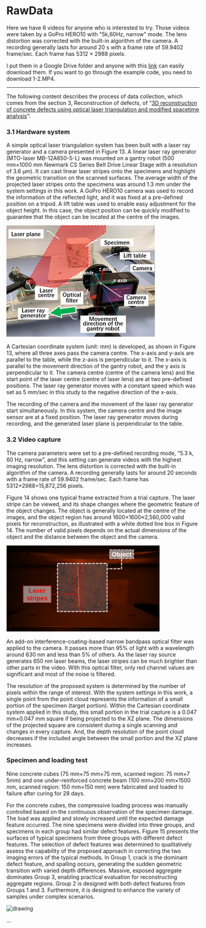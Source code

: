 # RawData #

Here we have 6 videos for anyone who is interested to try. Those videos were taken by a GoPro HERO10 with "5k,60Hz, narrow" mode. The lens distortion was corrected with the built-in algorithm of the camera. A recording generally lasts for around 20 s with a frame rate of 59.9402 frame/sec. Each frame has 5312 ×
2988 pixels. 

I put them in a Google Drive folder and anyone with this [link](https://drive.google.com/drive/folders/1UA8Ou1_pZLtrN8g0FZ9s6NKGzCt6YxnV?usp=share_link) can easily download them. If you want to go through the example code, you need to download 1-2.MP4.

---

The following content describes the process of data collection, which comes from the section 3, Reconstruction of defects, of “[3D reconstruction of concrete defects using optical laser triangulation and modified spacetime analysis](https://www.sciencedirect.com/science/article/abs/pii/S0926580522003429)”:

### 3.1 Hardware system

A simple optical laser triangulation system has been built with a laser ray generator and a camera presented in Figure 13. A linear laser ray generator (MTO-laser MB-12A650-5-L) was mounted on a gantry robot (500 mm×1000 mm Newmark CS Series Belt Drive Linear Stage with a resolution of 3.6 μm). It can cast linear laser stripes onto the specimens and highlight the geometric transition on the scanned surfaces. The average width of the projected laser stripes onto the specimens was around 1.3 mm under the system settings in this work. A GoPro HERO10 camera was used to record the information of the reflected light, and it was fixed at a pre-defined position on a tripod. A lift table was used to enable easy adjustment for the object height. In this case, the object position can be quickly modified to guarantee that the object can be located at the centre of the images.

![](https://github.com/LinxinHua9999/concrete-defect-reconstruction-with-spacetime-analysis/blob/main/README_material_in_doc/README_images/3_hardware.jpg?raw=true)

A Cartesian coordinate system (unit: mm) is developed, as shown in Figure 13, where all three axes pass the camera centre. The x-axis and y-axis are parallel to the table, while the z-axis is perpendicular to it. The x-axis is parallel to the movement direction of the gantry robot, and the y axis is perpendicular to it. The camera centre (centre of the camera lens) and the start point of the laser centre (centre of laser lens) are at two pre-defined positions. The laser ray generator moves with a constant speed which was set as 5 mm/sec in this study to the negative direction of the x-axis. 

The recording of the camera and the movement of the laser ray generator start simultaneously. In this system, the camera centre and the image sensor are at a fixed position. The laser ray generator moves during recording, and the generated laser plane is perpendicular to the table.

### 3.2 Video capture

The camera parameters were set to a pre-defined recording mode, “5.3 k, 60 Hz, narrow”, and this setting can generate videos with the highest imaging resolution. The lens distortion is corrected with the built-in algorithm of the camera. A recording generally lasts for around 20 seconds with a frame rate of 59.9402 frame/sec. Each frame has 5312×2988=15,872,256 pixels. 

Figure 14 shows one typical frame extracted from a trial capture. The laser stripe can be viewed, and its shape changes where the geometric feature of the object changes. The object is generally located at the centre of the images, and the object region has around 1600×1600≈2,560,000 valid pixels for reconstruction, as illustrated with a white dotted line box in Figure 14. The number of valid pixels depends on the actual dimensions of the object and the distance between the object and the camera.

<img src="https://raw.githubusercontent.com/LinxinHua9999/concrete-defect-reconstruction-with-spacetime-analysis/cc6869633e7e94159aa4f6f1d9cace1df20a9ba7/README_material_in_doc/README_images/6_TypicalFrames.svg" alt="drawing" width="400"/>

An add-on interference-coating-based narrow bandpass optical filter was applied to the camera. It passes more than 95% of light with a wavelength around 630 nm and less than 5% of others. As the laser ray source generates 650 nm laser beams, the laser stripes can be much brighter than other parts in the video. With this optical filter, only red channel values are significant and most of the noise is filtered.

The resolution of the proposed system is determined by the number of pixels within the range of interest. With the system settings in this work, a single point from the point cloud represents the information of a small portion of the specimen (target portion). Within the Cartesian coordinate system applied in this study, this small portion in the trial capture is a 0.047 mm×0.047 mm square if being projected to the XZ plane. The dimensions of the projected square are consistent during a single scanning and changes in every capture. And, the depth resolution of the point cloud decreases if the included angle between the small portion and the XZ plane increases.

### Specimen and loading test

Nine concrete cubes (75 mm×75 mm×75 mm, scanned region: 75 mm×7 5mm) and one under-reinforced concrete beam (100 mm×200 mm×1500 mm, scanned region: 150 mm×150 mm) were fabricated and loaded to failure after curing for 28 days. 

For the concrete cubes, the compressive loading process was manually controlled based on the continuous observation of the specimen damage. The load was applied and slowly increased until the expected damage feature occurred. The nine specimens were divided into three groups, and specimens in each group had similar defect features. Figure 15 presents the surfaces of typical specimens from three groups with different defect features. The selection of defect features was determined to qualitatively assess the capability of the proposed approach in correcting the two imaging errors of the typical methods. In Group 1, crack is the dominant defect feature, and spalling occurs, generating the sudden geometric transition with varied depth differences. Massive, exposed aggregate dominates Group 3, enabling practical evaluation for reconstructing aggregate regions. Group 2 is designed with both defect features from Groups 1 and 3. Furthermore, it is designed to enhance the variety of samples under complex scenarios.

<img src="https://raw.githubusercontent.com/LinxinHua9999/concrete-defect-reconstruction-with-spacetime-analysis/c8bd6e6782b6be50feb46478d6bc10e8bde6a72c/README_material_in_doc/README_images/7_TypicalSpecimens.svg" alt="drawing" width="600"/>

...